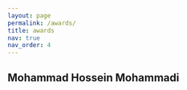 ```yaml
---
layout: page
permalink: /awards/
title: awards
nav: true
nav_order: 4
---
```


## Mohammad Hossein Mohammadi <br />

